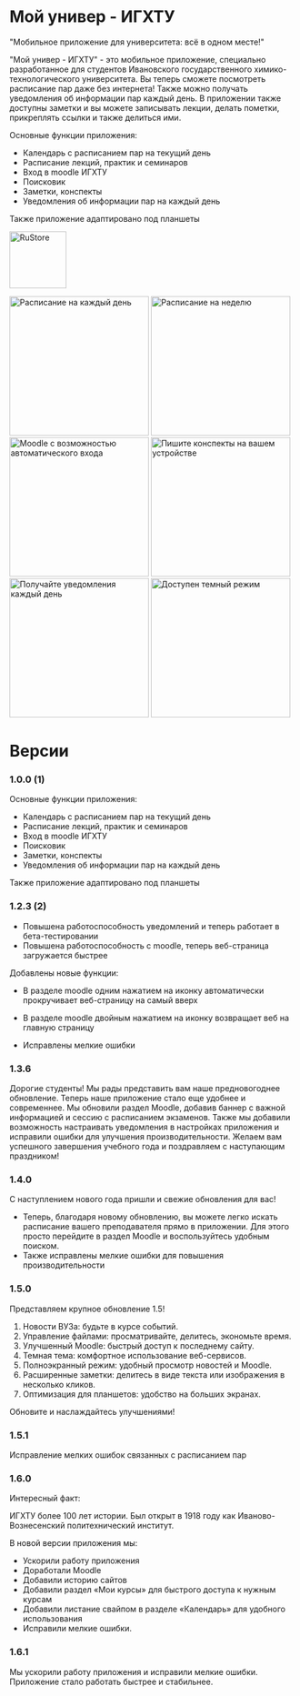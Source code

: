 # Мой универ - ИГХТУ

"Мобильное приложение для университета: всё в одном месте!"

"Мой универ - ИГХТУ" - это мобильное приложение, специально разработанное для студентов Ивановского государственного химико-технологического университета. Вы теперь сможете посмотреть расписание пар даже без интернета! Также можно получать уведомления об информации пар каждый день. В приложении также доступны заметки и вы можете записывать лекции, делать пометки, прикреплять ссылки и также делиться ими.

Основные функции приложения:

- Календарь с расписанием пар на текущий день
- Расписание лекций, практик и семинаров
- Вход в moodle ИГХТУ
- Поисковик
- Заметки, конспекты
- Уведомления об информации пар на каждый день

Также приложение адаптировано под планшеты
<p float="left">
<a href="https://apps.rustore.ru/app/ru.ru_developer.my_university_isuct">
<img class="icon" src="assets/badges/RuStore.png" alt="RuStore" width="100"/>
</a>
</p>
<p float="left" class="noselect">
<img src="/screens/1.png" alt="Расписание на каждый день" width="245"/>
<img src="/screens/2.png" alt="Расписание на неделю" width="245"/>
<img src="/screens/3.png" alt="Moodle с возможностью автоматического входа" width="245"/>
<img src="/screens/4.png" alt="Пишите конспекты на вашем устройстве" width="245"/>
<img src="/screens/5.png" alt="Получайте уведомления каждый день" width="245"/>
<img src="/screens/6.png" alt="Доступен темный режим" width="245"/>
</p>


# Версии

### 1.0.0 (1)
Основные функции приложения:

- Календарь с расписанием пар на текущий день
- Расписание лекций, практик и семинаров
- Вход в moodle ИГХТУ
- Поисковик
- Заметки, конспекты
- Уведомления об информации пар на каждый день

Также приложение адаптировано под планшеты

### 1.2.3 (2)
- Повышена работоспособность уведомлений и теперь работает в бета-тестировании
- Повышена работоспособность с moodle, теперь веб-страница загружается быстрее

Добавлены новые функции:
  - В разделе moodle одним нажатием на иконку автоматически прокручивает веб-страницу на самый вверх
  - В разделе moodle двойным нажатием на иконку возвращает веб на главную страницу

- Исправлены мелкие ошибки

### 1.3.6

Дорогие студенты! Мы рады представить вам наше предновогоднее обновление. Теперь наше приложение стало еще удобнее и современнее. Мы обновили раздел Moodle, добавив баннер с важной информацией и сессию с расписанием экзаменов. Также мы добавили возможность настраивать уведомления в настройках приложения и исправили ошибки для улучшения производительности. Желаем вам успешного завершения учебного года и поздравляем с наступающим праздником!

### 1.4.0
С наступлением нового года пришли и свежие обновления для вас!

- Теперь, благодаря новому обновлению, вы можете легко искать расписание вашего преподавателя прямо в приложении. Для этого просто перейдите в раздел Moodle и воспользуйтесь удобным поиском.
- Также исправлены мелкие ошибки для повышения производительности

### 1.5.0

Представляем крупное обновление 1.5!

1. Новости ВУЗа: будьте в курсе событий.
2. Управление файлами: просматривайте, делитесь, экономьте время.
3. Улучшенный Moodle: быстрый доступ к последнему сайту.
4. Темная тема: комфортное использование веб-сервисов.
5. Полноэкранный режим: удобный просмотр новостей и Moodle.
6. Расширенные заметки: делитесь в виде текста или изображения в несколько кликов.
7. Оптимизация для планшетов: удобство на больших экранах.

Обновите и наслаждайтесь улучшениями!

### 1.5.1

Исправление мелких ошибок связанных с расписанием пар

### 1.6.0

Интересный факт:

ИГХТУ более 100 лет истории. Был открыт в 1918 году как Иваново-Вознесенский политехнический институт.

В новой версии приложения мы: 
- Ускорили работу приложения
- Доработали Moodle
- Добавили историю сайтов
- Добавили раздел «Мои курсы» для быстрого доступа к нужным курсам
- Добавили листание свайпом в разделе «Календарь» для удобного использования
- Исправили мелкие ошибки.

### 1.6.1

Мы ускорили работу приложения и исправили мелкие ошибки. Приложение стало работать быстрее и стабильнее.
